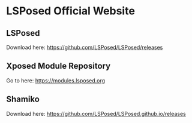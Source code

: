 # LSPosed Official Website

## LSPosed

Download here: <https://github.com/LSPosed/LSPosed/releases>

## Xposed Module Repository

Go to here: <https://modules.lsposed.org>

## Shamiko

Download here: <https://github.com/LSPosed/LSPosed.github.io/releases>
